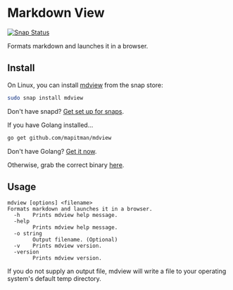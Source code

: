 # Markdown View

[![Snap Status](https://build.snapcraft.io/badge/mapitman/mdview.svg)](https://build.snapcraft.io/user/mapitman/mdview)

Formats markdown and launches it in a browser.

## Install

On Linux, you can install [mdview](https://snapcraft.io/mdview) from the snap store:

```sh
sudo snap install mdview
```

Don't have snapd? [Get set up for snaps](https://docs.snapcraft.io/core/install).

If you have Golang installed...
```sh
go get github.com/mapitman/mdview
```

Don't have Golang? [Get it now](https://golang.org/doc/install).

Otherwise, grab the correct binary [here](https://github.com/mapitman/mdview/releases/tag/1.0.0).


## Usage

```text
mdview [options] <filename>
Formats markdown and launches it in a browser.
  -h    Prints mdview help message.
  -help
        Prints mdview help message.
  -o string
        Output filename. (Optional)
  -v    Prints mdview version.
  -version
        Prints mdview version.
```

If you do not supply an output file, mdview will write a file to your 
operating system's default temp directory.
